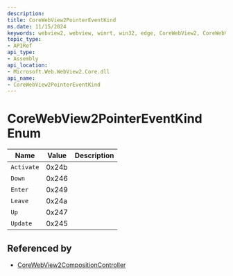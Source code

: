 ```yaml
---
description: 
title: CoreWebView2PointerEventKind
ms.date: 11/15/2024
keywords: webview2, webview, winrt, win32, edge, CoreWebView2, CoreWebView2Controller, browser control, edge html, CoreWebView2PointerEventKind
topic_type:
- APIRef
api_type:
- Assembly
api_location:
- Microsoft.Web.WebView2.Core.dll
api_name:
- CoreWebView2PointerEventKind
---
```


# CoreWebView2PointerEventKind Enum

| Name |  Value | Description |
|--|--|--|
|`Activate` | 0x24b  |  |
|`Down` | 0x246  |  |
|`Enter` | 0x249  |  |
|`Leave` | 0x24a  |  |
|`Up` | 0x247  |  |
|`Update` | 0x245  |  |


## Referenced by

- [CoreWebView2CompositionController](corewebview2compositioncontroller.md)
